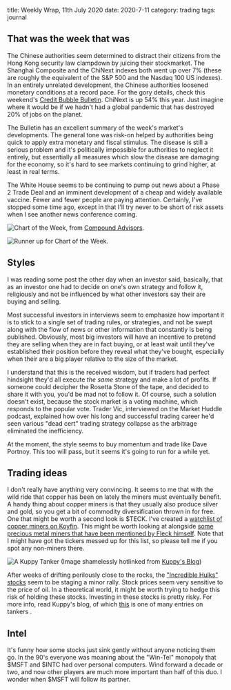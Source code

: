 title: Weekly Wrap, 11th July 2020
date: 2020-7-11
category: trading
tags: journal

## That was the week that was

The Chinese authorities seem determined to distract their citizens from the Hong Kong security law clampdown by juicing their stockmarket. 
The Shanghai Composite and the ChiNext indexes both went up over 7% (these are roughly the equivalent of the S&P 500 and the Nasdaq 100 US indexes). In an entirely unrelated development, the Chinese authorities loosened monetary conditions at a record pace. For the gory details, check this weekend's [Credit Bubble Bulletin](http://creditbubblebulletin.blogspot.com/2020/07/weekly-commentary-utmost-crazy.html). 
ChiNext is up 54% this year. Just imagine where it would be if we hadn't had a global pandemic that has destroyed 20% of jobs on the planet. 

The Bulletin has an excellent summary of the week's market's developments. The general tone was risk-on helped by authorities being quick to apply extra monetary and fiscal stimulus.
The disease is still a serious problem and it's politically impossible for authorities to neglect it entirely,
but essentially all measures which slow the disease are damaging for the economy, 
so it's hard to see markets continuing to grind higher, at least in real terms.

The White House seems to be continuing to pump out news about a Phase 2 Trade Deal and an imminent development of a cheap and widely available vaccine. Fewer and fewer people are paying attention.
Certainly, I've stopped some time ago, except in that I'll try never to be short of risk assets when 
I see another news conference coming.

![Chart of the Week](https://compoundadvisors.com/wp-content/uploads/2020/07/tesla-mkt-cap-7-10.png), from [Compound Advisors](https://compoundadvisors.com/2020/5-chart-friday-7-10-20).

![Runner up for Chart of the Week](https://compoundadvisors.com/wp-content/uploads/2020/07/largest-mkt-caps-7-6.png).

## Styles

I was reading some post the other day when an investor said, basically, that as an investor one had to decide on one's own strategy and follow it, religiously and not be influenced by what other investors say their are buying and selling.

Most successful investors in interviews seem to emphasize how important it is to stick to a single set of trading rules, or strategies, and not be swept along with the flow of news or other information that constantly is being published. Obviously, most big investors will have an incentive to pretend they are selling when they are in fact buying, or at least wait until they've established their position before they reveal what they've bought, especially when their are a big player relative to the size of the market. 

I understand that this is the received wisdom, but if traders had perfect hindsight they'd all execute *the same* strategy and make a lot of profits. If someone could decipher the Rosetta Stone of the tape, and decided to share it with you, you'd be mad not to follow it. Of course, such a solution doesn't exist, because the stock market is a voting machine, which responds to the popular vote.
Trader Vic, interviewed on the Market Huddle podcast, explained how over his long and successful trading career he'd seen various "dead cert" trading strategy collapse as the arbitrage eliminated the inefficiency.

At the moment, the style seems to buy momentum and trade like Dave Portnoy.
This too will pass, but it seems it's going to run for a while yet.

## Trading ideas

I don't really have anything very convincing.
It seems to me that with the wild ride that copper has been on lately the miners must eventually benefit.
A handy thing about copper miners is that they usually also produce silver and gold, so you get a bit of commodity diversification thrown in for free.
One that might be worth a second look is $TECK.
I've created a [watchlist of copper miners on Koyfin](https://www.koyfin.com/myd/5f098e96aeead4b613d02120). 
This might be worth looking at alongside [some precious metal miners that have been mentioned by Fleck himself](https://www.koyfin.com/myd/5ee9e268769b5613837afb5c). Note that I might have got the tickers messed up for this list, so please tell me if you spot any non-miners there.

![A Kuppy Tanker](https://i0.wp.com/adventuresincapitalism.com/wp-content/uploads/2019/01/stng-2.jpg)
(Image shamelessly hotlinked from [Kuppy's Blog](https://adventuresincapitalism.com/))

After weeks of drifting perilously close to the rocks, the ["Incredible Hulks" stocks](https://www.koyfin.com/myd/5ee9e268769b5613837afb5c) seem to be staging a minor rally.
Stock prices seem very sensitive to the price of oil. In a theoretical world, it might be worth trying to hedge this risk of holding these stocks. Investing in these stocks is pretty risky. For more info, read Kuppy's blog, of which [this](https://adventuresincapitalism.com/2019/01/13/scorpio-tankers/) is one of many entries on tankers .

## Intel 

It's funny how some stocks just sink gently without anyone noticing them go.
In the 90's everyone was moaning about the "Win-Tel" monopoly that $MSFT and $INTC had over personal computers.
Wind forward a decade or two, and now other players are much more important than half of this duo.
I wonder when $MSFT will follow its partner.
